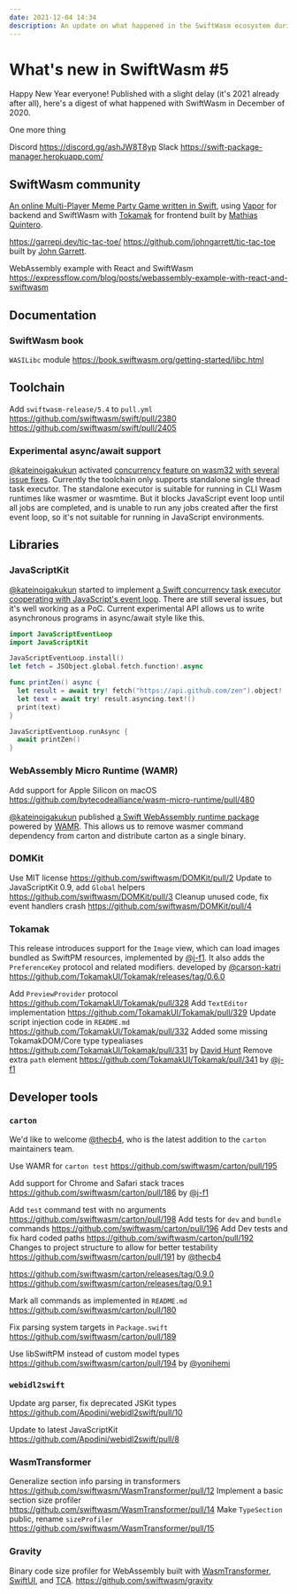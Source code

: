 ```yaml
---
date: 2021-12-04 14:34
description: An update on what happened in the SwiftWasm ecosystem during December 2020.
---
```

# What's new in SwiftWasm #5

Happy New Year everyone! Published with a slight delay (it's 2021 already after all), here's a
digest of what happened with SwiftWasm in December of 2020.

One more thing

Discord https://discord.gg/ashJW8T8yp Slack https://swift-package-manager.herokuapp.com/

## SwiftWasm community

[An online Multi-Player Meme Party Game written in Swift](https://github.com/nerdsupremacist/memes),
using [Vapor](https://vapor.codes/) for backend and SwiftWasm with
[Tokamak](https://tokamak.dev) for frontend built by [Mathias Quintero](https://github.com/nerdsupremacist).

https://garrepi.dev/tic-tac-toe/ https://github.com/johngarrett/tic-tac-toe built by [John Garrett](https://github.com/johngarrett).

WebAssembly example with React and SwiftWasm https://expressflow.com/blog/posts/webassembly-example-with-react-and-swiftwasm

## Documentation

### SwiftWasm book

`WASILibc` module https://book.swiftwasm.org/getting-started/libc.html

## Toolchain

Add `swiftwasm-release/5.4` to `pull.yml` https://github.com/swiftwasm/swift/pull/2380
https://github.com/swiftwasm/swift/pull/2405

### Experimental async/await support

[@kateinoigakukun](https://github.com/kateinoigakukun) activated [concurrency feature on wasm32 with several issue fixes](https://github.com/swiftwasm/swift/pull/2408). Currently the toolchain only supports standalone single thread task executor. 
The standalone executor is suitable for running in CLI Wasm runtimes like wasmer or wasmtime. But it blocks JavaScript event loop until all jobs are completed, and is unable to run any jobs created after the first event loop, so it's not suitable for running in JavaScript environments.


## Libraries

### JavaScriptKit

[@kateinoigakukun](https://github.com/kateinoigakukun) started to implement [a Swift concurrency task executor cooperating with JavaScript's event loop](https://github.com/swiftwasm/JavaScriptKit/pull/112). There are still several issues, but it's well working as a PoC. Current experimental API allows us to write asynchronous programs in async/await style like this. 

```swift
import JavaScriptEventLoop
import JavaScriptKit

JavaScriptEventLoop.install()
let fetch = JSObject.global.fetch.function!.async

func printZen() async {
  let result = await try! fetch("https://api.github.com/zen").object!
  let text = await try! result.asyncing.text!()
  print(text)
}

JavaScriptEventLoop.runAsync {
  await printZen()
}
```

### WebAssembly Micro Runtime (WAMR)

Add support for Apple Silicon on macOS https://github.com/bytecodealliance/wasm-micro-runtime/pull/480

[@kateinoigakukun](https://github.com/kateinoigakukun) published [a Swift WebAssembly runtime package](https://github.com/swiftwasm/wamr-swift) powered by [WAMR](https://github.com/bytecodealliance/wasm-micro-runtime). This allows us to remove wasmer command dependency from carton and distribute carton as a single binary.



### DOMKit

Use MIT license https://github.com/swiftwasm/DOMKit/pull/2
Update to JavaScriptKit 0.9, add `Global` helpers https://github.com/swiftwasm/DOMKit/pull/3
Cleanup unused code, fix event handlers crash https://github.com/swiftwasm/DOMKit/pull/4

### Tokamak
This release introduces support for the `Image` view, which can load images bundled as SwiftPM resources,
implemented by [@j-f1](https://github.com/j-f1). It also adds the `PreferenceKey` protocol and related modifiers.
developed by [@carson-katri](https://github.com/carson-katri) https://github.com/TokamakUI/Tokamak/releases/tag/0.6.0

Add `PreviewProvider` protocol https://github.com/TokamakUI/Tokamak/pull/328
Add `TextEditor` implementation https://github.com/TokamakUI/Tokamak/pull/329
Update script injection code in `README.md` https://github.com/TokamakUI/Tokamak/pull/332
Added some missing TokamakDOM/Core type typealiases https://github.com/TokamakUI/Tokamak/pull/331 by [David Hunt](https://github.com/foscomputerservices)
Remove extra `path` element https://github.com/TokamakUI/Tokamak/pull/341 by [@j-f1](https://github.com/j-f1)

## Developer tools

### `carton`

We'd like to welcome [@thecb4](https://github.com/thecb4), who is the latest addition to the
`carton` maintainers team.

Use WAMR for `carton test` https://github.com/swiftwasm/carton/pull/195

Add support for Chrome and Safari stack traces https://github.com/swiftwasm/carton/pull/186 by [@j-f1](https://github.com/j-f1)

Add `test` command test with no arguments https://github.com/swiftwasm/carton/pull/198
Add tests for `dev` and `bundle` commands https://github.com/swiftwasm/carton/pull/196
Add Dev tests and fix hard coded paths https://github.com/swiftwasm/carton/pull/192
Changes to project structure to allow for better testability https://github.com/swiftwasm/carton/pull/191
by [@thecb4](https://github.com/thecb4)

https://github.com/swiftwasm/carton/releases/tag/0.9.0
https://github.com/swiftwasm/carton/releases/tag/0.9.1

Mark all commands as implemented in `README.md` https://github.com/swiftwasm/carton/pull/180

Fix parsing system targets in `Package.swift` https://github.com/swiftwasm/carton/pull/189

Use libSwiftPM instead of custom model types https://github.com/swiftwasm/carton/pull/194 by [@yonihemi](https://github.com/yonihemi)


### `webidl2swift`

Update arg parser, fix deprecated JSKit types https://github.com/Apodini/webidl2swift/pull/10

Update to latest JavaScriptKit https://github.com/Apodini/webidl2swift/pull/8

### WasmTransformer

Generalize section info parsing in transformers https://github.com/swiftwasm/WasmTransformer/pull/12
Implement a basic section size profiler https://github.com/swiftwasm/WasmTransformer/pull/14
Make `TypeSection` public, rename `sizeProfiler` https://github.com/swiftwasm/WasmTransformer/pull/15

### Gravity

Binary code size profiler for WebAssembly built with [WasmTransformer](https://github.com/swiftwasm/WasmTransformer), [SwiftUI](https://developer.apple.com/xcode/swiftui/), and [TCA](https://github.com/pointfreeco/swift-composable-architecture/). https://github.com/swiftwasm/gravity
